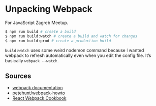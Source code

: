 # Unpacking Webpack

For JavaScript Zagreb Meetup.

```sh
$ npm run build # create a build
$ npm run build:watch # create a build and watch for changes
$ npm run build:prod # create a production build
```

`build:watch` uses some weird nodemon command because I wanted webpack to refresh automatically even when you edit the config file. It’s basically `webpack --watch`.

## Sources

* [webpack documentation][0]
* [petehunt/webpack-howto][1]
* [React Webpack Cookbook][2]

[0]: http://webpack.github.io/docs/
[1]: https://github.com/petehunt/webpack-howto
[2]: https://christianalfoni.github.io/react-webpack-cookbook/
